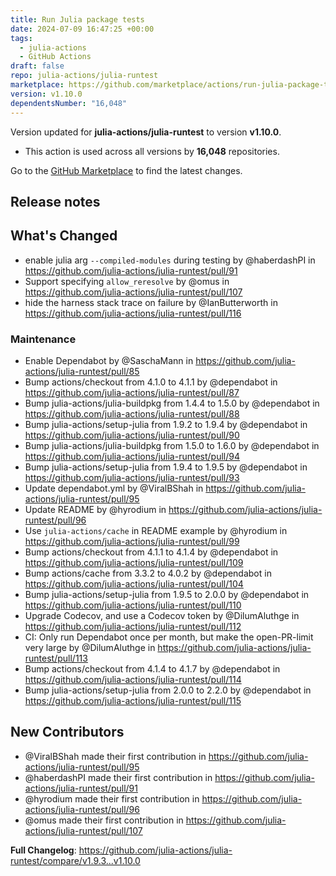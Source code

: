 ```yaml
---
title: Run Julia package tests
date: 2024-07-09 16:47:25 +00:00
tags:
  - julia-actions
  - GitHub Actions
draft: false
repo: julia-actions/julia-runtest
marketplace: https://github.com/marketplace/actions/run-julia-package-tests
version: v1.10.0
dependentsNumber: "16,048"
---
```



Version updated for **julia-actions/julia-runtest** to version **v1.10.0**.
- This action is used across all versions by **16,048** repositories.

Go to the [GitHub Marketplace](https://github.com/marketplace/actions/run-julia-package-tests) to find the latest changes.

## Release notes

## What's Changed

* enable julia arg `--compiled-modules` during testing by @haberdashPI in https://github.com/julia-actions/julia-runtest/pull/91
* Support specifying `allow_reresolve` by @omus in https://github.com/julia-actions/julia-runtest/pull/107
* hide the harness stack trace on failure by @IanButterworth in https://github.com/julia-actions/julia-runtest/pull/116

### Maintenance

* Enable Dependabot by @SaschaMann in https://github.com/julia-actions/julia-runtest/pull/85
* Bump actions/checkout from 4.1.0 to 4.1.1 by @dependabot in https://github.com/julia-actions/julia-runtest/pull/87
* Bump julia-actions/julia-buildpkg from 1.4.4 to 1.5.0 by @dependabot in https://github.com/julia-actions/julia-runtest/pull/88
* Bump julia-actions/setup-julia from 1.9.2 to 1.9.4 by @dependabot in https://github.com/julia-actions/julia-runtest/pull/90
* Bump julia-actions/julia-buildpkg from 1.5.0 to 1.6.0 by @dependabot in https://github.com/julia-actions/julia-runtest/pull/94
* Bump julia-actions/setup-julia from 1.9.4 to 1.9.5 by @dependabot in https://github.com/julia-actions/julia-runtest/pull/93
* Update dependabot.yml by @ViralBShah in https://github.com/julia-actions/julia-runtest/pull/95
* Update README by @hyrodium in https://github.com/julia-actions/julia-runtest/pull/96
* Use `julia-actions/cache` in README example by @hyrodium in https://github.com/julia-actions/julia-runtest/pull/99
* Bump actions/checkout from 4.1.1 to 4.1.4 by @dependabot in https://github.com/julia-actions/julia-runtest/pull/109
* Bump actions/cache from 3.3.2 to 4.0.2 by @dependabot in https://github.com/julia-actions/julia-runtest/pull/104
* Bump julia-actions/setup-julia from 1.9.5 to 2.0.0 by @dependabot in https://github.com/julia-actions/julia-runtest/pull/110
* Upgrade Codecov, and use a Codecov token by @DilumAluthge in https://github.com/julia-actions/julia-runtest/pull/112
* CI: Only run Dependabot once per month, but make the open-PR-limit very large by @DilumAluthge in https://github.com/julia-actions/julia-runtest/pull/113
* Bump actions/checkout from 4.1.4 to 4.1.7 by @dependabot in https://github.com/julia-actions/julia-runtest/pull/114
* Bump julia-actions/setup-julia from 2.0.0 to 2.2.0 by @dependabot in https://github.com/julia-actions/julia-runtest/pull/115

## New Contributors
* @ViralBShah made their first contribution in https://github.com/julia-actions/julia-runtest/pull/95
* @haberdashPI made their first contribution in https://github.com/julia-actions/julia-runtest/pull/91
* @hyrodium made their first contribution in https://github.com/julia-actions/julia-runtest/pull/96
* @omus made their first contribution in https://github.com/julia-actions/julia-runtest/pull/107

**Full Changelog**: https://github.com/julia-actions/julia-runtest/compare/v1.9.3...v1.10.0
